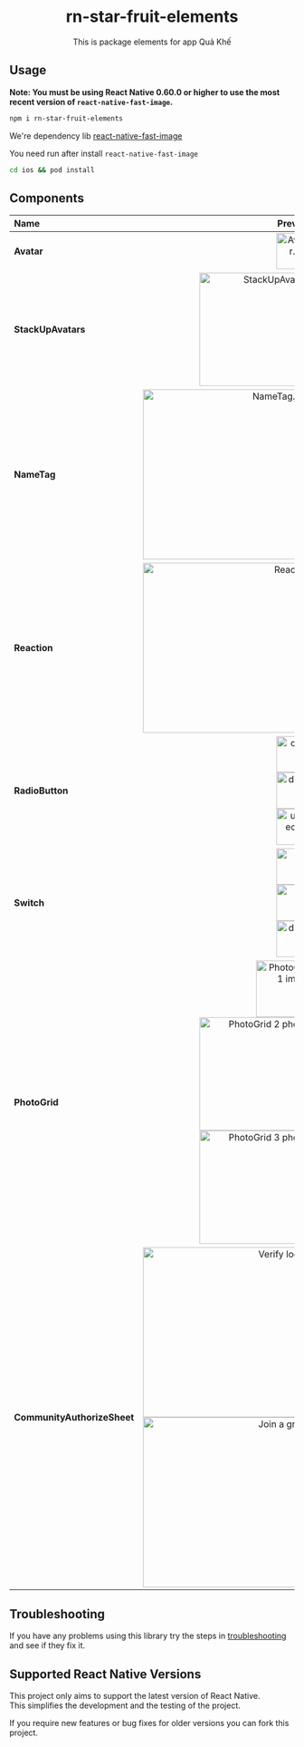 <h1 align="center">
  rn-star-fruit-elements
</h1>

<div align="center">

 This is package elements for app Quả Khế
<!-- 
[![Version][version-badge]][package]
[![Downloads][downloads-badge]][npmtrends]
[![Build Status][build-badge]][build]
[![Code Coverage][coverage-badge]][coverage]

[![Watch on GitHub][github-watch-badge]][github-watch]
[![Star on GitHub][github-star-badge]][github-star]
[![Tweet][twitter-badge]][twitter] -->

</div>

## Usage

**Note: You must be using React Native 0.60.0 or higher to use the most recent version of `react-native-fast-image`.**

```bash
npm i rn-star-fruit-elements
```

We're dependency lib [react-native-fast-image](https://www.npmjs.com/package/react-native-fast-image)

You need run after install `react-native-fast-image`
```bash
cd ios && pod install
```
## Components
| Name                                 | Preview                                                                  |
:------------------------------------ | ----------------------------------------------------------------------------:
| **Avatar**                       |  <img src="https://i.imgur.com/0B7etrr.png" alt="Avatar.png" width="64" />|
| **StackUpAvatars**        |<img src="https://i.imgur.com/jcp7eLb.png" alt="StackUpAvatars" width="200" />|
| **NameTag**                       | <img src="https://i.imgur.com/3rzYSmk.png" alt="NameTag.png" width="300" />|
| **Reaction**                       | <img src="https://i.imgur.com/jcp7eLb.png" alt="Reaction" width="300" />|
| **RadioButton**        |<img src="https://i.imgur.com/gaLx5FC.png" alt="checked" width="64" /><br /><img src="https://i.imgur.com/R6Ph3qf.png" alt="disabled" width="64" /><br /><img src="https://i.imgur.com/R6Ph3qf.png" alt="unchecked" width="64" />|
| **Switch**        |<img src="https://i.imgur.com/ETcaOPM.png" alt="on" width="64" /><br /><img src="https://i.imgur.com/hLar1EN.png" alt="off" width="64" /><br /><img src="https://i.imgur.com/v5ZKaHu.png" alt="disabled" width="64" />|
| **PhotoGrid**                       |<img src="https://i.imgur.com/6fLj59M.png" alt="PhotoGrid 1 image" width="100" /><br /><img src="https://i.imgur.com/NWbz1NS.png" alt="PhotoGrid 2 photos" width="200" /><br /><img src="https://i.imgur.com/OfGmKAk.png" alt="PhotoGrid 3 photos" width="200" />|
| **CommunityAuthorizeSheet**        |<img src="https://i.imgur.com/39d2bWY.png" alt="Verify locale" width="300" /><br /><img src="https://i.imgur.com/2K7CeOH.png" alt="Join a group" width="300" />|











## Troubleshooting

If you have any problems using this library try the steps in [troubleshooting](docs/troubleshooting.md) and see if they fix it.

## Supported React Native Versions

This project only aims to support the latest version of React Native.\
This simplifies the development and the testing of the project.

If you require new features or bug fixes for older versions you can fork this project.
<!-- 
## Licenses

-   FastImage - MIT © [DylanVann](https://github.com/DylanVann)
-   SDWebImage - `MIT`
-   Glide - BSD, part MIT and Apache 2.0. See the [LICENSE](https://github.com/bumptech/glide/blob/master/license) file for details. -->

<!-- [build-badge]: https://github.com/dylanvann/react-native-fast-image/workflows/CI/badge.svg
[build]: https://github.com/DylanVann/react-native-fast-image/actions?query=workflow%3ACI
[coverage-badge]: https://img.shields.io/codecov/c/github/dylanvann/react-native-fast-image.svg
[coverage]: https://codecov.io/github/dylanvann/react-native-fast-image
[downloads-badge]: https://img.shields.io/npm/dm/react-native-fast-image.svg
[npmtrends]: http://www.npmtrends.com/react-native-fast-image
[package]: https://www.npmjs.com/package/react-native-fast-image
[version-badge]: https://img.shields.io/npm/v/react-native-fast-image.svg
[twitter]: https://twitter.com/home?status=Check%20out%20react-native-fast-image%20by%20%40atomarranger%20https%3A//github.com/DylanVann/react-native-fast-image
[twitter-badge]: https://img.shields.io/twitter/url/https/github.com/DylanVann/react-native-fast-image.svg?style=social
[github-watch-badge]: https://img.shields.io/github/watchers/dylanvann/react-native-fast-image.svg?style=social
[github-watch]: https://github.com/dylanvann/react-native-fast-image/watchers
[github-star-badge]: https://img.shields.io/github/stars/dylanvann/react-native-fast-image.svg?style=social
[github-star]: https://github.com/dylanvann/react-native-fast-image/stargazers -->
